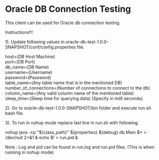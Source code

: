  Oracle DB Connection Testing
======================

This client can be used for Oracle db connection testing.

Instructions!!!

1). Update following values in oracle-db-test-1.0.0-SNAPSHOT/conf/config.properties file.

host=(DB Host Machine) <br />
port=(DB Port) <br />
db_name=(DB Name) <br />
username=(Username) <br />
password=(Password) <br />
table_name=(Any table name that is in the mentioned DB) <br />
number_of_connections=(Number of connections to connect to the db) <br />
column_name=(Any valid column name of the mentioned table) <br />
sleep_time=(Sleep time for querying data) (Specify in milli seconds) <br />

2). Go to oracle-db-test-1.0.0-SNAPSHOT/bin folder and execute run.sh bash file.

3). To run in nohup mode replace last line in run.sh with following.

nohup java -cp "${class_path}" ${properties} ${debug} db.Main $* > /dev/null 2>&1 & echo $! > run.pid &

Note : Log and pid can be found in run.log and run.pid files. (This is when running in nohup mode)


